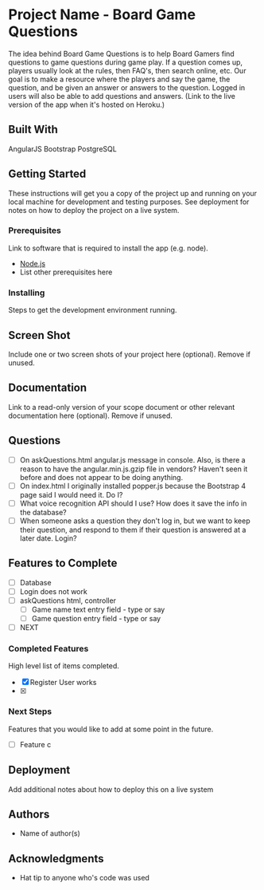 # Project Name - Board Game Questions

The idea behind Board Game Questions is to help Board Gamers find questions to game questions during game play.  If a question comes up, players usually look at the rules, then FAQ's, then search online, etc.  Our goal is to make a resource where the players and say the game, the question, and be given an answer or answers to the question.  Logged in users will also be able to add questions and answers. (Link to the live version of the app when it's hosted on Heroku.)

## Built With

AngularJS
Bootstrap
PostgreSQL

## Getting Started

These instructions will get you a copy of the project up and running on your local machine for development and testing purposes. See deployment for notes on how to deploy the project on a live system.

### Prerequisites

Link to software that is required to install the app (e.g. node).

- [Node.js](https://nodejs.org/en/)
- List other prerequisites here


### Installing

Steps to get the development environment running.

## Screen Shot

Include one or two screen shots of your project here (optional). Remove if unused.

## Documentation

Link to a read-only version of your scope document or other relevant documentation here (optional). Remove if unused.

## Questions

- [ ] On askQuestions.html angular.js message in console.  Also, is there a reason to have the angular.min.js.gzip file in vendors?  Haven't seen it before and does not appear to be doing anything.
- [ ] On index.html I originally installed popper.js because the Bootstrap 4 page said I would need it.  Do I?
- [ ] What voice recognition API should I use?  How does it save the info in the database?
- [ ] When someone asks a question they don't log in, but we want to keep their question, and respond to them if their question is answered at a later date.  Login?

## Features to Complete

- [ ] Database
- [ ] Login does not work
- [ ] askQuestions html, controller
  - [ ] Game name text entry field - type or say
  - [ ] Game question entry field - type or say
- [ ] NEXT

### Completed Features

High level list of items completed.

- [x] Register User works
- [x] 

### Next Steps

Features that you would like to add at some point in the future.

- [ ] Feature c

## Deployment

Add additional notes about how to deploy this on a live system

## Authors

* Name of author(s)


## Acknowledgments

* Hat tip to anyone who's code was used

